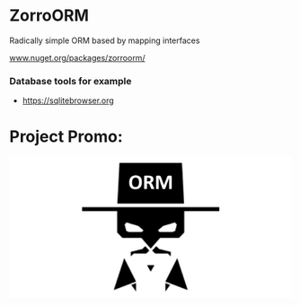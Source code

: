 # ZorroORM

Radically simple ORM based by mapping interfaces

www.nuget.org/packages/zorroorm/


### Database tools for example

* https://sqlitebrowser.org


# Project Promo:

![1](https://github.com/omsdotnet/ZorroORM/blob/main/promo/640x320.png?raw=true)
